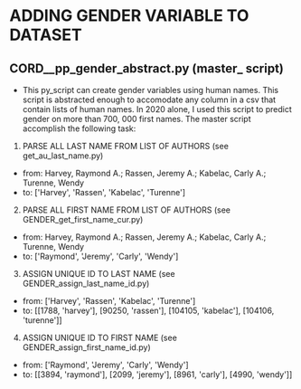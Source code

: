 #  ADDING GENDER VARIABLE TO DATASET

##  CORD__pp_gender_abstract.py (master_ script)

* This py_script can create gender variables using human names. This script is abstracted enough to accomodate any column in a csv that contain lists of human names. In 2020 alone, I used this script to predict gender on more than 700, 000 first names. The master script accomplish the following task:

1. PARSE ALL LAST NAME FROM LIST OF AUTHORS (see get_au_last_name.py)

* from: Harvey, Raymond A.; Rassen, Jeremy A.; Kabelac, Carly A.; Turenne, Wendy
* to: ['Harvey', 'Rassen', 'Kabelac', 'Turenne']

2. PARSE ALL FIRST NAME FROM LIST OF AUTHORS (see GENDER_get_first_name_cur.py)

* from: Harvey, Raymond A.; Rassen, Jeremy A.; Kabelac, Carly A.; Turenne, Wendy
* to: ['Raymond', 'Jeremy', 'Carly', 'Wendy']

3. ASSIGN UNIQUE ID TO LAST NAME (see GENDER_assign_last_name_id.py)

* from: ['Harvey', 'Rassen', 'Kabelac', 'Turenne']
* to: [[1788, 'harvey'], [90250, 'rassen'], [104105, 'kabelac'], [104106, 'turenne']]

4. ASSIGN UNIQUE ID TO FIRST NAME (see GENDER_assign_first_name_id.py)

* from: ['Raymond', 'Jeremy', 'Carly', 'Wendy']
* to: [[3894, 'raymond'], [2099, 'jeremy'], [8961, 'carly'], [4990, 'wendy']]

